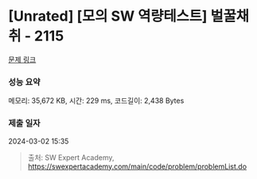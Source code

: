 # [Unrated] [모의 SW 역량테스트] 벌꿀채취 - 2115 

[문제 링크](https://swexpertacademy.com/main/code/problem/problemDetail.do?contestProbId=AV5V4A46AdIDFAWu) 

### 성능 요약

메모리: 35,672 KB, 시간: 229 ms, 코드길이: 2,438 Bytes

### 제출 일자

2024-03-02 15:35



> 출처: SW Expert Academy, https://swexpertacademy.com/main/code/problem/problemList.do